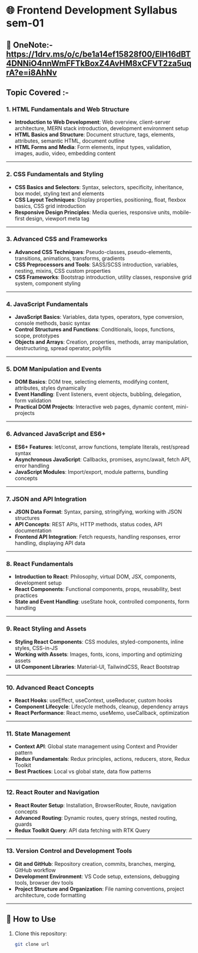 # 🌐 Frontend Development Syllabus sem-01


## 📖 OneNote:- https://1drv.ms/o/c/be1a14ef15828f00/ElH16dBT4DNNiO4nnWmFFTkBoxZ4AvHM8xCFVT2za5uqrA?e=i8AhNv

## Topic Covered :-

### 1. HTML Fundamentals and Web Structure
- **Introduction to Web Development**: Web overview, client-server architecture, MERN stack introduction, development environment setup  
- **HTML Basics and Structure**: Document structure, tags, elements, attributes, semantic HTML, document outline  
- **HTML Forms and Media**: Form elements, input types, validation, images, audio, video, embedding content  

---

### 2. CSS Fundamentals and Styling
- **CSS Basics and Selectors**: Syntax, selectors, specificity, inheritance, box model, styling text and elements  
- **CSS Layout Techniques**: Display properties, positioning, float, flexbox basics, CSS grid introduction  
- **Responsive Design Principles**: Media queries, responsive units, mobile-first design, viewport meta tag  

---

### 3. Advanced CSS and Frameworks
- **Advanced CSS Techniques**: Pseudo-classes, pseudo-elements, transitions, animations, transforms, gradients  
- **CSS Preprocessors and Tools**: SASS/SCSS introduction, variables, nesting, mixins, CSS custom properties  
- **CSS Frameworks**: Bootstrap introduction, utility classes, responsive grid system, component styling  

---

### 4. JavaScript Fundamentals
- **JavaScript Basics**: Variables, data types, operators, type conversion, console methods, basic syntax  
- **Control Structures and Functions**: Conditionals, loops, functions, scope, prototypes  
- **Objects and Arrays**: Creation, properties, methods, array manipulation, destructuring, spread operator, polyfills  

---

### 5. DOM Manipulation and Events
- **DOM Basics**: DOM tree, selecting elements, modifying content, attributes, styles dynamically  
- **Event Handling**: Event listeners, event objects, bubbling, delegation, form validation  
- **Practical DOM Projects**: Interactive web pages, dynamic content, mini-projects  

---

### 6. Advanced JavaScript and ES6+
- **ES6+ Features**: let/const, arrow functions, template literals, rest/spread syntax  
- **Asynchronous JavaScript**: Callbacks, promises, async/await, fetch API, error handling  
- **JavaScript Modules**: Import/export, module patterns, bundling concepts  

---

### 7. JSON and API Integration
- **JSON Data Format**: Syntax, parsing, stringifying, working with JSON structures  
- **API Concepts**: REST APIs, HTTP methods, status codes, API documentation  
- **Frontend API Integration**: Fetch requests, handling responses, error handling, displaying API data  

---

### 8. React Fundamentals
- **Introduction to React**: Philosophy, virtual DOM, JSX, components, development setup  
- **React Components**: Functional components, props, reusability, best practices  
- **State and Event Handling**: useState hook, controlled components, form handling  

---

### 9. React Styling and Assets
- **Styling React Components**: CSS modules, styled-components, inline styles, CSS-in-JS  
- **Working with Assets**: Images, fonts, icons, importing and optimizing assets  
- **UI Component Libraries**: Material-UI, TailwindCSS, React Bootstrap  

---

### 10. Advanced React Concepts
- **React Hooks**: useEffect, useContext, useReducer, custom hooks  
- **Component Lifecycle**: Lifecycle methods, cleanup, dependency arrays  
- **React Performance**: React.memo, useMemo, useCallback, optimization  

---

### 11. State Management
- **Context API**: Global state management using Context and Provider pattern  
- **Redux Fundamentals**: Redux principles, actions, reducers, store, Redux Toolkit  
- **Best Practices**: Local vs global state, data flow patterns  

---

### 12. React Router and Navigation
- **React Router Setup**: Installation, BrowserRouter, Route, navigation concepts  
- **Advanced Routing**: Dynamic routes, query strings, nested routing, guards  
- **Redux Toolkit Query**: API data fetching with RTK Query  

---

### 13. Version Control and Development Tools
- **Git and GitHub**: Repository creation, commits, branches, merging, GitHub workflow  
- **Development Environment**: VS Code setup, extensions, debugging tools, browser dev tools  
- **Project Structure and Organization**: File naming conventions, project architecture, code formatting  

---

## 🚀 How to Use
1. Clone this repository:  
   ```bash
   git clone url
